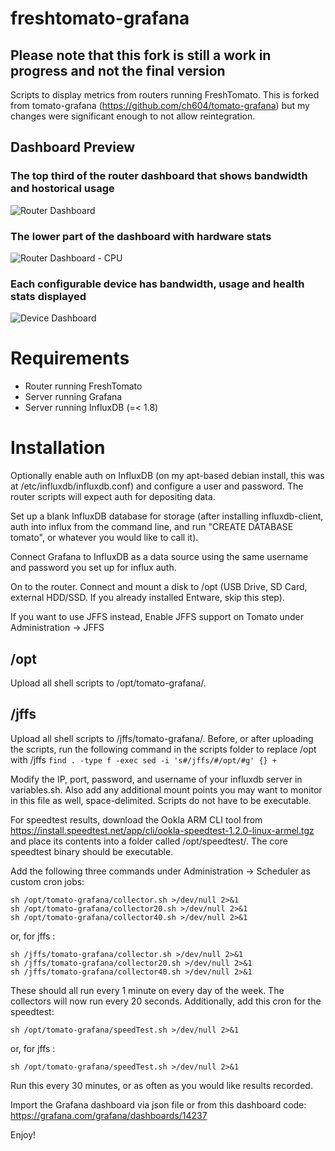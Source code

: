 # freshtomato-grafana

## Please note that this fork is still a work in progress and not the final version

Scripts to display metrics from routers running FreshTomato. This is forked from tomato-grafana (https://github.com/ch604/tomato-grafana) but my changes were significant enough to not allow reintegration.

## Dashboard Preview

### The top third of the router dashboard that shows bandwidth and hostorical usage
![Router Dashboard](https://i.imgur.com/0iORuQg.png)
### The lower part of the dashboard with hardware stats
![Router Dashboard - CPU](https://i.imgur.com/YQ1fmVC.png)
### Each configurable device has bandwidth, usage and health stats displayed
![Device Dashboard](https://i.imgur.com/nooSGsC.png)

# Requirements

- Router running FreshTomato
- Server running Grafana
- Server running InfluxDB (=< 1.8)

# Installation

Optionally enable auth on InfluxDB (on my apt-based debian install, this was at /etc/influxdb/influxdb.conf) and configure a user and password. The router scripts will expect auth for depositing data.

Set up a blank InfluxDB database for storage (after installing influxdb-client, auth into influx from the command line, and run "CREATE DATABASE tomato", or whatever you would like to call it).

Connect Grafana to InfluxDB as a data source using the same username and password you set up for influx auth.

On to the router. Connect and mount a disk to /opt (USB Drive, SD Card, external HDD/SSD. If you already installed Entware, skip this step).

If you want to use JFFS instead, Enable JFFS support on Tomato under Administration -> JFFS

## /opt
Upload all shell scripts to /opt/tomato-grafana/. 

## /jffs
Upload all shell scripts to /jffs/tomato-grafana/. 
Before, or after uploading the scripts, run the following command in the scripts folder to replace /opt with /jffs
`find . -type f -exec sed -i 's#/jffs/#/opt/#g' {} +`


Modify the IP, port, password, and username of your influxdb server in variables.sh. Also add any additional mount points you may want to monitor in this file as well, space-delimited. Scripts do not have to be executable.

For speedtest results, download the Ookla ARM CLI tool from https://install.speedtest.net/app/cli/ookla-speedtest-1.2.0-linux-armel.tgz and place its contents into a folder called /opt/speedtest/. The core speedtest binary should be executable.

Add the following three commands under Administration -> Scheduler as custom cron jobs:
```
sh /opt/tomato-grafana/collector.sh >/dev/null 2>&1
sh /opt/tomato-grafana/collector20.sh >/dev/null 2>&1
sh /opt/tomato-grafana/collector40.sh >/dev/null 2>&1
```
or, for jffs : 
```
sh /jffs/tomato-grafana/collector.sh >/dev/null 2>&1
sh /jffs/tomato-grafana/collector20.sh >/dev/null 2>&1
sh /jffs/tomato-grafana/collector40.sh >/dev/null 2>&1
```
These should all run every 1 minute on every day of the week. The collectors will now run every 20 seconds. Additionally, add this cron for the speedtest:
```
sh /opt/tomato-grafana/speedTest.sh >/dev/null 2>&1
```
or, for jffs : 
```
sh /opt/tomato-grafana/speedTest.sh >/dev/null 2>&1
```

Run this every 30 minutes, or as often as you would like results recorded.

Import the Grafana dashboard via json file or from this dashboard code: https://grafana.com/grafana/dashboards/14237

Enjoy!

